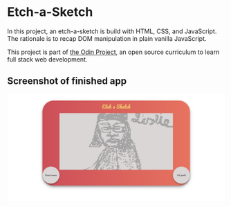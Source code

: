 # Etch-a-Sketch

In this project, an etch-a-sketch is build with HTML, CSS, and JavaScript. The 
rationale is to recap DOM manipulation in plain vanilla JavaScript. 

This project is part of [the Odin Project](https://www.theodinproject.com/lessons/etch-a-sketch-project),
an open source curriculum to learn full stack web development.

## Screenshot of finished app
![alt text](https://raw.githubusercontent.com/ngoc-truong/etch-a-sketch-new/master/Screenshot_2020-04-23%20Etch-a-Sketch.png)